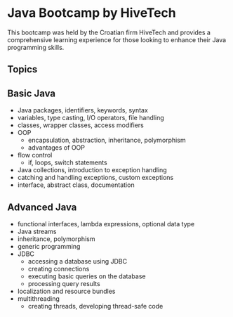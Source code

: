 # Java Bootcamp by HiveTech

This bootcamp was held by the Croatian firm HiveTech and provides a comprehensive learning experience for those looking to enhance their Java programming skills.

## Topics 
## Basic Java

- Java packages, identifiers, keywords, syntax
- variables, type casting, I/O operators, file handling
- classes, wrapper classes, access modifiers
- OOP
  - encapsulation, abstraction, inheritance, polymorphism
  - advantages of OOP
- flow control
  - if, loops, switch statements
- Java collections, introduction to exception handling
- catching and handling exceptions, custom exceptions
- interface, abstract class, documentation

## Advanced Java

- functional interfaces, lambda expressions, optional data type
- Java streams
- inheritance, polymorphism
- generic programming
- JDBC
  - accessing a database using JDBC
  - creating connections
  - executing basic queries on the database
  - processing query results
- localization and resource bundles
- multithreading
  - creating threads, developing thread-safe code